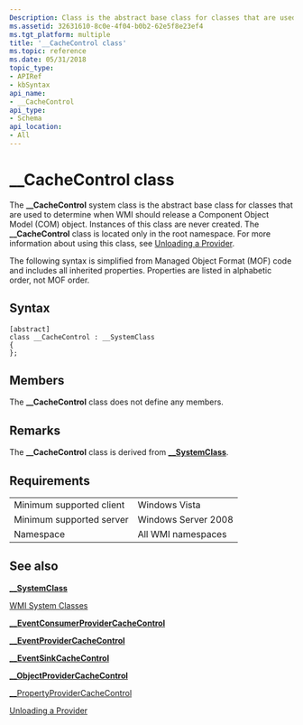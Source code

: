```yaml
---
Description: Class is the abstract base class for classes that are used to determine when WMI should release a Component Object Model (COM) object.
ms.assetid: 32631610-8c0e-4f04-b0b2-62e5f8e23ef4
ms.tgt_platform: multiple
title: '__CacheControl class'
ms.topic: reference
ms.date: 05/31/2018
topic_type: 
- APIRef
- kbSyntax
api_name: 
- __CacheControl
api_type: 
- Schema
api_location: 
- All
---
```


# \_\_CacheControl class

The **\_\_CacheControl** system class is the abstract base class for classes that are used to determine when WMI should release a Component Object Model (COM) object. Instances of this class are never created. The **\_\_CacheControl** class is located only in the root namespace. For more information about using this class, see [Unloading a Provider](unloading-a-provider.md).

The following syntax is simplified from Managed Object Format (MOF) code and includes all inherited properties. Properties are listed in alphabetic order, not MOF order.

## Syntax

``` syntax
[abstract]
class __CacheControl : __SystemClass
{
};
```

## Members

The **\_\_CacheControl** class does not define any members.

## Remarks

The **\_\_CacheControl** class is derived from [**\_\_SystemClass**](--systemclass.md).

## Requirements



|                                     |                                |
|-------------------------------------|--------------------------------|
| Minimum supported client<br/> | Windows Vista<br/>       |
| Minimum supported server<br/> | Windows Server 2008<br/> |
| Namespace<br/>                | All WMI namespaces<br/>  |



## See also

<dl> <dt>

[**\_\_SystemClass**](/windows/desktop/WmiSdk/--systemclass)
</dt> <dt>

[WMI System Classes](wmi-system-classes.md)
</dt> <dt>

[**\_\_EventConsumerProviderCacheControl**](--eventconsumerprovidercachecontrol.md)
</dt> <dt>

[**\_\_EventProviderCacheControl**](--eventprovidercachecontrol.md)
</dt> <dt>

[**\_\_EventSinkCacheControl**](--eventsinkcachecontrol.md)
</dt> <dt>

[**\_\_ObjectProviderCacheControl**](--objectprovidercachecontrol.md)
</dt> <dt>

[\_\_PropertyProviderCacheControl](--propertyprovidercachecontrol.md)
</dt> <dt>

[Unloading a Provider](unloading-a-provider.md)
</dt> </dl>

 

